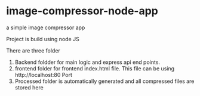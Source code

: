 # image-compressor-node-app
a simple image compressor app

Project is build using node JS

There are three folder
1. Backend foldder for main logic and express api end points.
1. frontend folder for frontend index.html file. This file can be using http://localhost:80 Port
2. Processed folder is automatically generated and all compressed files are stored here
